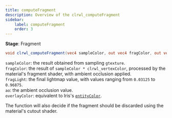 ```yaml
---
title: computeFragment
description: Overview of the clrwl_computeFragment
sidebar:
    label: computeFragment
    order: 3
---
```


**Stage**: Fragment

```glsl
void clrwl_computeFragment(vec4 sampleColor, out vec4 fragColor, out vec2 fragLight, out float ao, out vec4 overlayColor);
```

`sampleColor`: the result obtained from sampling `gtexture`.  
`fragColor`: the result of `sampleColor * clrwl_vertexColor`, processed by the material's fragment shader, with ambient occlusion applied.  
`fragLight`: the final lightmap value, with values ranging from `0.03125` to `0.96875`.  
`ao`: the ambient occlusion value.  
`overlayColor`: equivalent to Iris's [`entityColor`](https://shaders.properties/current/reference/uniforms/rendering/#entitycolor).  

The function will also decide if the fragment should be discarded using the material's cutout shader.
